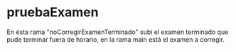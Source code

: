 # pruebaExamen
En ésta rama "noCorregirExamenTerminado" subí el examen terminado que pude terminar fuera de horario, en la rama main está el examen a corregir.
